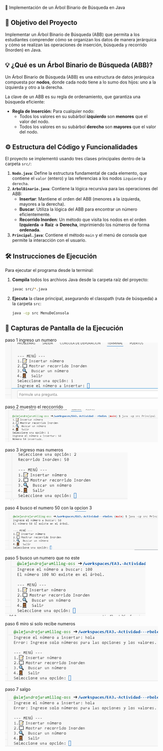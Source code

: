 🌳 Implementación de un Árbol Binario de Búsqueda en Java

## 🎯 Objetivo del Proyecto
Implementar un Árbol Binario de Búsqueda (ABB) que permita a los estudiantes comprender cómo se organizan los datos de manera jerárquica y cómo se realizan las operaciones de inserción, búsqueda y recorrido (Inorden) en Java.

## 💡 ¿Qué es un Árbol Binario de Búsqueda (ABB)?
Un Árbol Binario de Búsqueda (ABB) es una estructura de datos jerárquica compuesta por **nodos**, donde cada nodo tiene a lo sumo dos hijos: uno a la izquierda y otro a la derecha.

La clave de un ABB es su regla de ordenamiento, que garantiza una búsqueda eficiente:
* **Regla de Inserción:** Para cualquier nodo:
    * Todos los valores en su subárbol **izquierdo** son **menores** que el valor del nodo.
    * Todos los valores en su subárbol **derecho** son **mayores** que el valor del nodo.

## ⚙️ Estructura del Código y Funcionalidades

El proyecto se implementó usando tres clases principales dentro de la carpeta `src/`:

1.  **`Nodo.java`**: Define la estructura fundamental de cada elemento, que contiene el `valor` (entero) y las referencias a los nodos `izquierda` y `derecha`.
2.  **`ArbolBinario.java`**: Contiene la lógica recursiva para las operaciones del ABB:
    * **Insertar**: Mantiene el orden del ABB (menores a la izquierda, mayores a la derecha).
    * **Buscar**: Utiliza la lógica del ABB para encontrar un número eficientemente.
    * **Recorrido Inorden**: Un método que visita los nodos en el orden **Izquierda -> Raíz -> Derecha**, imprimiendo los números de forma **ordenada**.
3.  **`Principal.java`**: Contiene el método `main` y el menú de consola que permite la interacción con el usuario.

## 🛠️ Instrucciones de Ejecución

Para ejecutar el programa desde la terminal:

1.  **Compila** todos los archivos Java desde la carpeta raíz del proyecto:
    ```bash
    javac src/*.java
    ```
2.  **Ejecuta** la clase principal, asegurando el classpath (ruta de búsqueda) a la carpeta `src`:
    ```bash
    java -cp src MenuDeConsola
    ```
## 📸 Capturas de Pantalla de la Ejecución

paso 1 ingreso un numero ![1](image-1.png)

paso 2 muestro el reccorrido ![2](image-2.png)

paso 3 ingreso mas numeros ![3](image-3.png)

paso 4 busco  el numero 50 con la opcion 3 ![4](image-4.png)

paso 5 busco un numero que no este ![5](image-5.png)

paso 6 miro si solo recibe numeros ![6](image-6.png)

paso 7 salgo ![7](image-7.png)